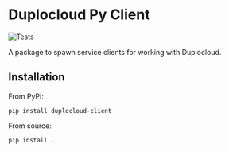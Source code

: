 # Duplocloud Py Client  

![Tests](https://github.com/duplocloud/py-client/actions/workflows/test.yml/badge.svg)

A package to spawn service clients for working with Duplocloud. 

## Installation  

From PyPi:
```
pip install duplocloud-client
```

From source:
```
pip install .
```

